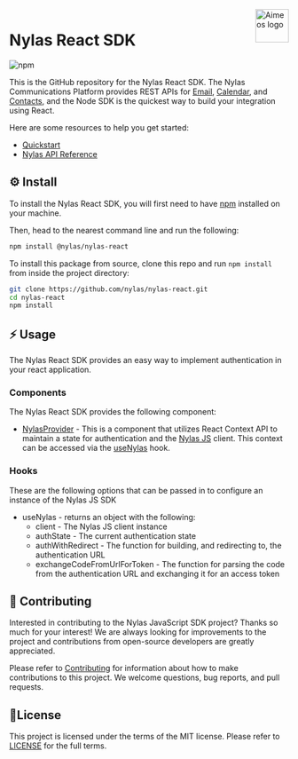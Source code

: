 <a href="https://www.nylas.com/">
    <img src="https://brand.nylas.com/assets/downloads/logo_horizontal_png/Nylas-Logo-Horizontal-Blue_.png" alt="Aimeos logo" title="Aimeos" align="right" height="60" />
</a>

# Nylas React SDK

![npm](https://img.shields.io/npm/v/@nylas/nylas-react)

This is the GitHub repository for the Nylas React SDK. The Nylas Communications Platform provides REST APIs for [Email](https://developer.nylas.com/docs/connectivity/email/), [Calendar](https://developer.nylas.com/docs/connectivity/calendar/), and [Contacts](https://developer.nylas.com/docs/connectivity/contacts/), and the Node SDK is the quickest way to build your integration using React.

Here are some resources to help you get started:

- [Quickstart](https://developer.nylas.com/docs/the-basics/quickstart/)
- [Nylas API Reference](https://developer.nylas.com/docs/api/)


## ⚙️ Install

To install the Nylas React SDK, you will first need to have [npm](https://www.npmjs.com/get-npm) installed on your machine.

Then, head to the nearest command line and run the following:
```bash
npm install @nylas/nylas-react
```

To install this package from source, clone this repo and run `npm install` from inside the project directory:

```bash
git clone https://github.com/nylas/nylas-react.git
cd nylas-react
npm install
```

## ⚡️ Usage

The Nylas React SDK provides an easy way to implement authentication in your react application.

### Components

The Nylas React SDK provides the following component:

* [NylasProvider](src/nylas-provider.tsx) - This is a component that utilizes React Context API to maintain a state for authentication and the [Nylas JS](https://github.com/nylas/nylas-js) client. This context can be accessed via the [useNylas](https://github.com/nylas/nylas-react#useNylas) hook.

### Hooks
These are the following options that can be passed in to configure an instance of the Nylas JS SDK

* useNylas - returns an object with the following:
  * client - The Nylas JS client instance
  * authState - The current authentication state
  * authWithRedirect - The function for building, and redirecting to, the authentication URL
  * exchangeCodeFromUrlForToken - The function for parsing the code from the authentication URL and exchanging it for an access token

## 💙 Contributing

Interested in contributing to the Nylas JavaScript SDK project? Thanks so much for your interest! We are always looking for improvements to the project and contributions from open-source developers are greatly appreciated.

Please refer to [Contributing](Contributing.md) for information about how to make contributions to this project. We welcome questions, bug reports, and pull requests.

## 📝License

This project is licensed under the terms of the MIT license. Please refer to [LICENSE](LICENSE.txt) for the full terms. 


